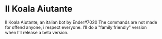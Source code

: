 # Il Koala Aiutante
 Il Koala Aiutante, an italian bot by Ender#7020
 The commands are not made for offend anyone, i respect everyone. I'll do a "family friendly" version when I'll release a beta version.

